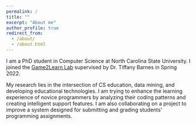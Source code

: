 ```yaml
---
permalink: /
title: ""
excerpt: "About me"
author_profile: true
redirect_from: 
  - /about/
  - /about.html
---
```



I am a PhD student in Computer Science at North Carolina State University. I joined the [Game2Learn Lab](https://eliza.csc.ncsu.edu) supervised by Dr. Tiffany Barnes in Spring 2022. 

My research lies in the intersection of CS education, data mining, and developing educational technologies. I am trying to enhance the learning experience of novice programmers by analyzing their coding patterns and creating intelligent support features. I am also collaborating on a project to improve a system designed for submitting and grading students' programming assignments.